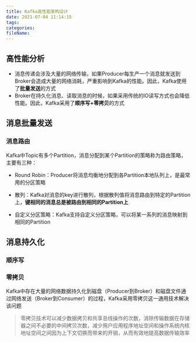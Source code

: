 ```yaml
---
title: Kafka高性能架构设计
date: 2021-07-04 11:14:15
tags:
categories:
fileName:
---
```


## 高性能分析

* 消息传递会涉及大量的网络传输，如果Producer每生产一个消息就发送到Broker会造成大量的网络消耗，严重影响到Kafka的性能。因此，Kafka使用了**批量发送**的方式
* Broker在持久化消息、读取消息的时候，如果采用传统的IO读写方式也会降低性能。因此，Kafka采用了**顺序写+零拷贝**的方式



## 消息批量发送

### 消息路由

Kafka中Topic有多个Partition，消息分配到某个Partition的策略称为路由策略，主要有三种：

* Round Robin：Producer将消息均衡地分配到各Partition本地队列上，是最常用的分区策略
* 散列：Kafka对消息的key进行散列，根据散列值将消息路由到特定的Partition上，**键相同的消息总是被路由到相同的Partition上**

* 自定义分区策略：Kafka支持自定义分区策略，可以将某一系列的消息映射到相同的Partition

## 消息持久化

### 顺序写



### 零拷贝

 Kafka中存在大量的网络数据持久化到磁盘（Producer到Broker）和磁盘文件通过网络发送（Broker到Consumer）的过程，Kafka采用零拷贝这一通用技术解决该问题

> 零拷贝技术可以减少数据拷贝和共享总线操作的次数，消除传输数据在存储器之间不必要的中间拷贝次数，减少用户应用程序地址空间和操作系统内核地址空间之间因为上下文切换而带来的开销，从而有效地提高数据传输效率







